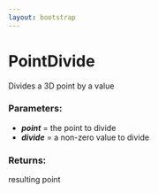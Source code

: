 ```yaml
---
layout: bootstrap
---
```


# PointDivide

Divides a 3D point by a value
        

### Parameters:

- ***point*** = the point to divide
- ***divide*** = a non-zero value to divide
        

### Returns:


resulting point
        
